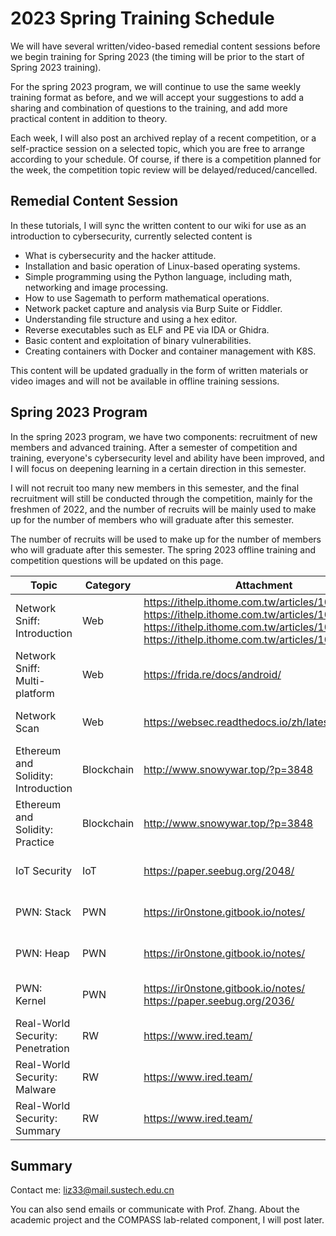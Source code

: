 # 2023 Spring Training Schedule

We will have several written/video-based remedial content sessions before we begin training for Spring 2023 (the timing will be prior to the start of Spring 2023 training).

For the spring 2023 program, we will continue to use the same weekly training format as before, and we will accept your suggestions to add a sharing and combination of questions to the training, and add more practical content in addition to theory.

Each week, I will also post an archived replay of a recent competition, or a self-practice session on a selected topic, which you are free to arrange according to your schedule. Of course, if there is a competition planned for the week, the competition topic review will be delayed/reduced/cancelled.

## Remedial Content Session

In these tutorials, I will sync the written content to our wiki for use as an introduction to cybersecurity, currently selected content is

* What is cybersecurity and the hacker attitude.
* Installation and basic operation of Linux-based operating systems.
* Simple programming using the Python language, including math, networking and image processing.
* How to use Sagemath to perform mathematical operations.
* Network packet capture and analysis via Burp Suite or Fiddler.
* Understanding file structure and using a hex editor.
* Reverse executables such as ELF and PE via IDA or Ghidra.
* Basic content and exploitation of binary vulnerabilities.
* Creating containers with Docker and container management with K8S.

This content will be updated gradually in the form of written materials or video images and will not be available in offline training sessions.

## Spring 2023 Program

In the spring 2023 program, we have two components: recruitment of new members and advanced training. After a semester of competition and training, everyone's cybersecurity level and ability have been improved, and I will focus on deepening learning in a certain direction in this semester.

I will not recruit too many new members in this semester, and the final recruitment will still be conducted through the competition, mainly for the freshmen of 2022, and the number of recruits will be mainly used to make up for the number of members who will graduate after this semester.

The number of recruits will be used to make up for the number of members who will graduate after this semester. The spring 2023 offline training and competition questions will be updated on this page.

| Topic                               | Category   | Attachment                                                   | Date              |
| ----------------------------------- | ---------- | ------------------------------------------------------------ | ----------------- |
| Network Sniff: Introduction         | Web        | https://ithelp.ithome.com.tw/articles/10245117<br />https://ithelp.ithome.com.tw/articles/10245119<br />https://ithelp.ithome.com.tw/articles/10246315<br />https://ithelp.ithome.com.tw/articles/10246917 | Feb. 26th, 2023   |
| Network Sniff: Multi-platform       | Web        | https://frida.re/docs/android/                               | March. 5th, 2023  |
| Network Scan                        | Web        | https://websec.readthedocs.io/zh/latest/index.html           | March. 12th, 2023 |
| Ethereum and Solidity: Introduction | Blockchain | http://www.snowywar.top/?p=3848                              | March. 25th, 2023 |
| Ethereum and Solidity: Practice     | Blockchain | http://www.snowywar.top/?p=3848                              | April. 2nd, 2023  |
| IoT Security                        | IoT        | https://paper.seebug.org/2048/                               | May. 7th, 2023    |
| PWN: Stack                          | PWN        | https://ir0nstone.gitbook.io/notes/                          | May. 14th, 2023   |
| PWN: Heap                           | PWN        | https://ir0nstone.gitbook.io/notes/                          | May. 14th, 2023   |
| PWN: Kernel                         | PWN        | https://ir0nstone.gitbook.io/notes/<br />https://paper.seebug.org/2036/ | May. 21st, 2023   |
| Real-World Security: Penetration    | RW         | https://www.ired.team/                                       | May. 28th, 2023   |
| Real-World Security: Malware        | RW         | https://www.ired.team/                                       | June. 4th, 2023   |
| Real-World Security: Summary        | RW         | https://www.ired.team/                                       | June. 11th, 2023  |

## Summary

Contact me: liz33@mail.sustech.edu.cn

You can also send emails or communicate with Prof. Zhang. About the academic project and the COMPASS lab-related component, I will post later.